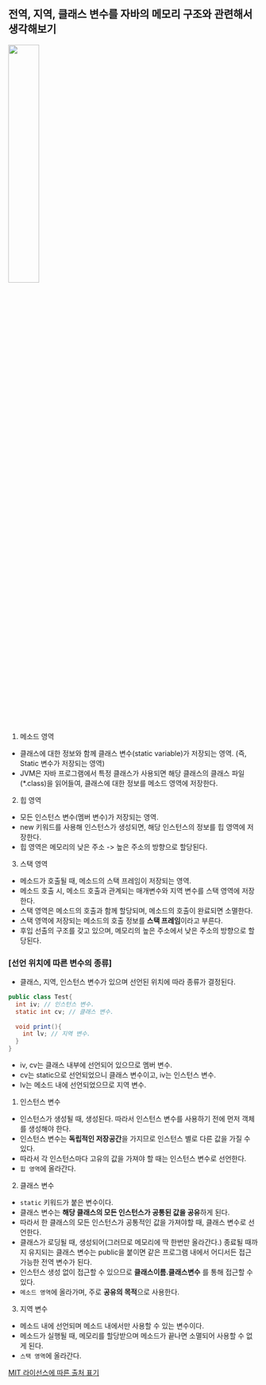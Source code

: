 ## 전역, 지역, 클래스 변수를 자바의 메모리 구조와 관련해서 생각해보기


<img src="https://user-images.githubusercontent.com/33534771/74100794-00363c80-4b76-11ea-9616-2a819e6dcb4b.png" width="35%"/>


1. 메소드 영역

- 클래스에 대한 정보와 함께 클래스 변수(static variable)가 저장되는 영역. (즉, Static 변수가 저장되는 영역)
- JVM은 자바 프로그램에서 특정 클래스가 사용되면 해당 클래스의 클래스 파일(*.class)을 읽어들여, 클래스에 대한 정보를 메소드 영역에 저장한다. 

2. 힙 영역

- 모든 인스턴스 변수(멤버 변수)가 저장되는 영역.
- new 키워드를 사용해 인스턴스가 생성되면, 해당 인스턴스의 정보를 힙 영역에 저장한다. 
- 힙 영역은 메모리의 낮은 주소 -> 높은 주소의 방향으로 할당된다.

3. 스택 영역

- 메소드가 호출될 때, 메소드의 스택 프레임이 저장되는 영역.
- 메소드 호출 시, 메소드 호출과 관계되는 매개변수와 지역 변수를 스택 영역에 저장한다. 
- 스택 영역은 메소드의 호출과 함께 할당되며, 메소드의 호출이 완료되면 소멸한다.
- 스택 영역에 저장되는 메소드의 호출 정보를 **스택 프레임**이라고 부른다.
- 후입 선출의 구조를 갖고 있으며, 메모리의 높은 주소에서 낮은 주소의 방향으로 할당된다.



### [선언 위치에 따른 변수의 종류]

- 클래스, 지역, 인스턴스 변수가 있으며 선언된 위치에 따라 종류가 결정된다.

```java
public class Test{
  int iv; // 인스턴스 변수.
  static int cv; // 클래스 변수.
  
  void print(){
    int lv; // 지역 변수. 
  }
}
```

- iv, cv는 클래스 내부에 선언되어 있으므로 멤버 변수.
- cv는 static으로 선언되었으니 클래스 변수이고, iv는 인스턴스 변수.
- lv는 메소드 내에 선언되었으므로 지역 변수. 



1. 인스턴스 변수

- 인스턴스가 생성될 때, 생성된다. 따라서 인스턴스 변수를 사용하기 전에 먼저 객체를 생성해야 한다.
- 인스턴스 변수는 **독립적인 저장공간**을 가지므로 인스턴스 별로 다른 값을 가질 수 있다.
- 따라서 각 인스턴스마다 고유의 값을 가져야 할 때는 인스턴스 변수로 선언한다.
- `힙 영역`에 올라간다.

2. 클래스 변수

- `static` 키워드가 붙은 변수이다. 
- 클래스 변수는 **해당 클래스의 모든 인스턴스가 공통된 값을 공유**하게 된다.
- 따라서 한 클래스의 모든 인스턴스가 공통적인 값을 가져야할 때, 클래스 변수로 선언한다. 
- 클래스가 로딩될 때, 생성되어(그러므로 메모리에 딱 한번만 올라간다.) 종료될 때까지 유지되는 클래스 변수는 public을 붙이면 같은 프로그램 내에서 어디서든 접근 가능한 전역 변수가 된다.
- 인스턴스 생성 없이 접근할 수 있으므로 **클래스이름.클래스변수** 를 통해 접근할 수 있다. 
- `메소드 영역`에 올라가며, 주로 **공유의 목적**으로 사용한다.

3. 지역 변수

- 메소드 내에 선언되며 메소드 내에서만 사용할 수 있는 변수이다.
- 메소드가 실행될 때, 메모리를 할당받으며 메소드가 끝나면 소멸되어 사용할 수 없게 된다.
- `스택 영역`에 올라간다.

[MIT 라이선스에 따른 출처 표기](https://github.com/WooVictory/Ready-For-Tech-Interview)